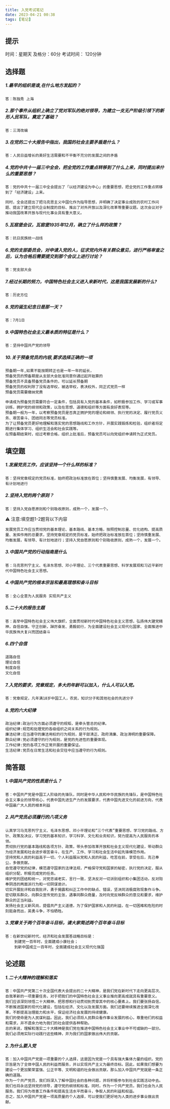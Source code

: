 ```yaml
---
title: 入党考试笔记
date: 2023-04-21 00:38
tags: [笔记]
---
```

## 提示
时间：星期天
及格分：60分
考试时间： 120分钟

## 选择题

##### 1.最早的组织是谁,在什么地方发起的？
```
答：陈独秀 上海
```
##### 2.那个事件从组织上确立了党对军队的绝对领导，为建立一支无产阶级引领下的新形人民军队，奠定了基础？
```
答：三湾改编
```
##### 3.在党的二十大报告中指出，我国的社会主要矛盾是什么？
```
答：人民日益增长的美好生活需要和不平衡不充分的发展之间的矛盾
```

##### 4.党的中共十一届三中全会，把全党的工作重点转移到了什么上来，同时提出来什么的重要思想？
```
答：党的中共十一届三中全会提出了「以经济建设为中心」的重要思想，把全党的工作重点转移到了「经济建设」上来。
```
```
同时，全会还提出了把马克思主义中国化作为指导思想，并明确了决定事业成败的农村工作问题、提出了建立现代企业制度的目标、推出了对外开放以及深化改革等重要议题。这次会议对于推动我国改革开放与现代化事业具有重大意义。
```
##### 5.瓦窑堡会议，瓦窑堡1935年12月，确立了什么样的政策？
```
答：抗日民族统一战线
```
##### 6.党的支部委员会，对申请入党的人，征求党内外有关群众意见，进行严格审查之后，认为合格后需要提交到那个会议上进行讨论？
```
答：党支部大会
```
##### 7.经过长期的努力，中国特色社会主义进入来新时代，这是我国发展新的什么?
```
答：历史方位
```
##### 8.党的诞生纪念日是那一天？
```
答：7月1日
```
##### 9.中国特色社会主义最本质的特征是什么？
```
答：坚持中国共产党的领导
```
##### 10.关于预备党员的内容,要求选择正确的一项
```
预备期一年,如果不能按期转正也是一年一年的延长，
预备党员的预备期是从支部大会批准同意你通过起开始算的
预备党员不具备预备党员条件的，可以延长预备期
预备党员的权利除了没有选举权，被选举权，表决权外，同正式党员一样
预备党员需要缴纳党费
```
```
申请成为预备党员需要符合一定条件，包括具有入党的基本条件，如积极参加工作、学习或军事训练，拥护党的纲领和政策，以及在思想、道德和组织等方面有良好表现等。
预备期一般为一年，以考察预备党员是否真正拥护党的理论和纲领、执行党的决定、履行党员义务、艰苦奋斗、团结同志等党员标准。
为了让预备党员更好地理解和落实党的思想路线和工作方针，开展实践锻炼和检验，组织者将定期进行集体学习、组织生活会和社会实践等。
在预备期结束时，经过考察合格，组织上批准后，预备党员可以向党组织申请转为正式党员。
```
## 填空题
##### 1.发展党员工作，应该坚持一个什么样的标准？
```
答：坚持党章规定的党员标准，始终把政治标准放在首位；坚持慎重发展、均衡发展，有领导、有计划地进行
```
##### 2.坚持入党的两个原则？
```
答：坚持入党自愿原则和个别吸收原则，成熟一个，发展一个。
```
⚠️  注意:填空题1-2题背以下内容
```
发展党员工作应当贯彻党的基本理论、基本路线、基本方略，按照控制总量、优化结构、提高质量、发挥作用的总要求，坚持党章规定的党员标准，始终把政治标准放在首位；坚持慎重发展、均衡发展，有领导、有计划地进行；坚持入党自愿原则和个别吸收原则，成熟一个，发展一个。
```
##### 3.中国共产党的行动指南是什么
```
答：马克思列宁主义、毛泽东思想、邓小平理论、三个代表重要思想、科学发展观和习近平新时代中国特色社会主义思想。
```
##### 4.中国共产党的根本宗旨和最高理想和奋斗目标
```
答：全心全意为人民服务 实现共产主义
```
##### 5.二十大的报告主题
```
答：高举中国特色社会主义伟大旗帜，全面贯彻新时代中国特色社会主义思想，弘扬伟大建党精神，自信自强，守正创新，踔厉奋发、勇毅前行，为全面建设社会主义现代化国家、全面推进中华民族伟大复兴而团结奋斗
```
##### 6.四个自信
```
道路自信
理论自信
制度自信
文化自信
```
##### 7.入党的要求，党章规定，多大的年龄可以加入，什么人可以入党。
```
答：党章规定，凡年满18岁中国工人，农民，知识分子和其他社会的先进分子
```
##### 8.党的六大纪律
```
政治纪律:政治行为方面必须遵守的规矩，是牵头管总的纪律。
组织纪律:规范和处理党的各级组织之间关系的行为规则。
廉洁纪律:应当遵守的廉洁用权的行为规则，是干部清正、政府清廉、政治清明的重要保障。
群众纪律:党必须遵守的行为规则，是党的先进性的重要体现。
工作纪律:党的各项工作正常开展的重要保证。
生活纪律:党员在日常生活和社会交往中应当遵守的行为规则。
```
## 简答题
##### 1.中国共产党的性质是什么？
```
答：中国共产党是中国工人阶级的先锋队，同时是中华人民和中华民族的先锋队，是中国特色社会主义事业的领导核心，代表中国先进生产力的发展要求，代表中国先进文化的前进方向，代表中国最广大人民的根本利益
```
##### 2.共产党员必须履行的八项义务
```
认真学习马克思列宁主义、毛泽东思想、邓小平理论和“三个代表”重要思想，学习党的路线、方针、政策及决议，学习党的基本知识，学习科学、文化和业务知识，努力提高为人民服务的本领。
贯彻执行党的基本路线和各项方针、政策，带头参加改革开放和社会主义现代化建设，带动群众为经济发展和社会进步艰苦奋斗，在生产、工作、学习和社会生活中起先锋模范作用。
坚持党和人民的利益高于一切，个人利益服从党和人民的利益，吃苦在前，享受在后，克己奉公，多做贡献。
自觉遵守党的纪律，模范遵守国家的法律法规，严格保守党和国家的秘密，执行党的决定，服从组织分配，积极完成党的任务。
维护党的团结和统一，对党忠诚老实，言行一致，坚决反对一切派别组织和小集团活动，反对阳奉阴违的两面派行为和一切阴谋诡计。
切实开展批评和自我批评，勇于揭露和纠正工作中的缺点、错误，坚决同消极腐败现象作斗争。
密切联系群众，向群众宣传党的主张，遇事同群众商量，及时向党反映群众的意见和要求，维护群众的正当利益。
发扬社会主义新风尚，提倡共产主义道德，为了保护国家和人民的利益，在一切困难和危险的时刻挺身而出，英勇斗争，不怕牺牲。
```
##### 3.党章关于两个百年奋斗目标，请大家简述两个百年奋斗目标
```
答：在新世纪新时代，经济和社会发展答战略目标是：
    到建党一百年时，全面建成小康社会；
    到新中国成立一百年时，全面建成社会主义现代化强国
```
## 论述题
##### 1.二十大精神的理解和落实
```
答：中国共产党第二十次全国代表大会提出的二十大精神，是我们党在新时代下走向更高层次、自我革新的一项重要任务，对于把我们的中国特色社会主义事业推向更高成就具有重要意义。
我们应该深刻领悟二十大精神，把思想和行动贯彻到贯穿其中的核心要素上。我们要张扬自信，不断推进国家的现代化建设，包括在经济、文化以及发展方面。我们还要继续推进全面深化改革，不断提高治理能力和水平，保证经济社会发展的持续健康。
我们的使命是为人民谋利益。因此，我们必须将人民群众看作事业发展的核心，尊重他们的权益和需求，并不遗余力地为我们的社会提供各种帮助。
总的来说，理解和落实二十大精神是我们党在推进中国特色社会主义事业中不可或缺的一部分。我们必须用实际行动践行这些精神，并为我们的国家做出伟大的贡献。
```
##### 2.为什么要入党
```
答：加入中国共产党是一项重要的个人选择，这是因为党是一个具有强大集体力量的组织。党的宗旨是为了全体中国人民的利益而服务，并以实现共产主义为最终目标。因此，如果我们想要为建设一个更加繁荣富强、公正平等、文明和谐的社会做出贡献，那么加入中国共产党就是一条正确的道路。
作为一个共产党员，我们将深入了解中国社会的各种问题，并将积极参与到社会实践活动中去。我们也将永远坚持党的领导，遵守党的纲领和标准。同时，作为一个共产党员，我们也会为人民服务。我们将为改善工作条件和提高生活水平而奋斗，争取人民的利益和权益。
总之，加入中国共产党是一项高质量的个人选择，可以使我们更好地为人类的进步事业做出贡献。
```
